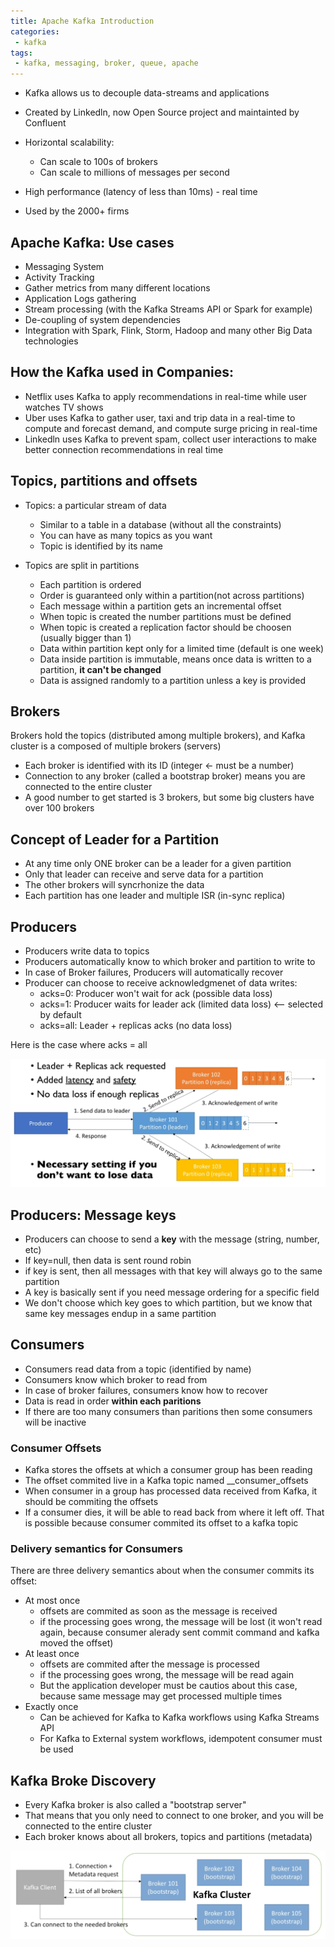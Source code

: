 ```yaml
---
title: Apache Kafka Introduction
categories:
 - kafka
tags:
 - kafka, messaging, broker, queue, apache
---
```



- Kafka allows us to decouple data-streams and applications
- Created by Linkedln, now Open Source project and maintainted by Confluent

- Horizontal scalability:
    - Can scale to 100s of brokers
    - Can scale to millions of messages per second
- High performance (latency of less than 10ms) - real time
- Used by the 2000+ firms


## Apache Kafka: Use cases

- Messaging System
- Activity Tracking
- Gather metrics from many different locations
- Application Logs gathering
- Stream processing (with the Kafka Streams API or Spark for example)
- De-coupling of system dependencies
- Integration with Spark, Flink, Storm, Hadoop and many other Big Data technologies

## How the Kafka used in Companies:

- Netflix uses Kafka to apply recommendations in real-time while user watches TV shows
- Uber uses Kafka to gather user, taxi and trip data in a real-time to compute and forecast demand, and compute surge pricing in real-time
- Linkedln uses Kafka to prevent spam, collect user interactions to make better connection recommendations in real time

## Topics, partitions and offsets

- Topics: a particular stream of data
    - Similar to a table in a database (without all the constraints)
    - You can have as many topics as you want
    - Topic is identified by its name

- Topics are split in partitions
    - Each partition is ordered
    - Order is guaranteed only within a partition(not across partitions)
    - Each message within a partition gets an incremental offset
    - When topic is created the number partitions must be defined
    - When topic is created a replication factor should be choosen (usually bigger than 1)
    - Data within partition kept only for a limited time (default is one week)
    - Data inside partition is immutable, means once data is written to a partition, **it can't be changed**
    - Data is assigned randomly to a partition unless a key is provided
    

## Brokers

Brokers hold the topics (distributed among multiple brokers), and Kafka cluster is a composed of multiple brokers (servers)

- Each broker is identified with its ID (integer <- must be a number)
- Connection to any broker (called a bootstrap broker) means you are connected to the entire cluster
- A good number to get started is 3 brokers, but some big clusters have over 100 brokers

## Concept of Leader for a Partition

- At any time only ONE broker can be a leader for a given partition
- Only that leader can receive and serve data for a partition
- The other brokers will syncrhonize the data
- Each partition has one leader and multiple ISR (in-sync replica)

## Producers

- Producers write data to topics
- Producers automatically know to which broker and partition to write to
- In case of Broker failures, Producers will automatically recover
- Producer can choose to receive acknowledgmenet of data writes:
    - acks=0: Producer won't wait for ack (possible data loss)
    - acks=1: Producer waits for leader ack (limited data loss) <-- selected by default
    - acks=all: Leader + replicas acks (no data loss)

Here is the case where acks = all

![acks_all](/assets/2020/kafka/kafka-producers-acks-all.png)

## Producers: Message keys

- Producers can choose to send a **key** with the message (string, number, etc)
- If key=null, then data is sent round robin
- if key is sent, then all messages with that key will always go to the same partition
- A key is basically sent if you need message ordering for a specific field
- We don't choose which key goes to which partition, but we know that same key messages endup in a same partition

## Consumers

- Consumers read data from a topic (identified by name)
- Consumers know which broker to read from
- In case of broker failures, consumers know how to recover
- Data is read in order **within each paritions**
- If there are too many consumers than paritions then some consumers will be inactive

### Consumer Offsets

- Kafka stores the offsets at which a consumer group has been reading
- The offset commited live in a Kafka topic named __consumer_offsets
- When consumer in a group has processed data received from Kafka, it should be commiting the offsets
- If a consumer dies, it will be able to read back from where it left off. That is possible because consumer commited its offset to a kafka topic

### Delivery semantics for Consumers

There are three delivery semantics about when the consumer commits its offset:

- At most once
    - offsets are commited as soon as the message is received
    - if the processing goes wrong, the message will be lost (it won't read again, because consumer alerady sent commit command and kafka moved the offset)
- At least once
    - offsets are commited after the message is processed
    - if the processing goes wrong, the message will be read again
    - But the application developer must be cautios about this case, because same message may get processed multiple times
- Exactly once
    - Can be achieved for Kafka to Kafka workflows using Kafka Streams API
    - For Kafka to External system workflows, idempotent consumer must be used

## Kafka Broke Discovery

- Every Kafka broker is also called a "bootstrap server"
- That means that you only need to connect to one broker, and you will be connected to the entire cluster
- Each broker knows about all brokers, topics and partitions (metadata)

![img](/assets/2020/kafka/KafkaBrokerDiscovery.png)
